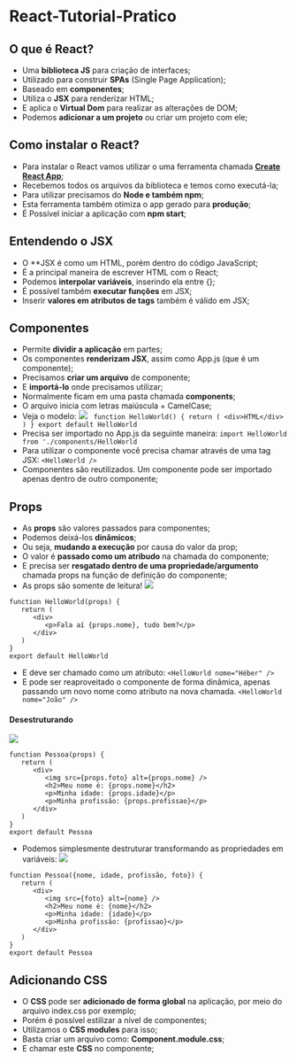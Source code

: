 # React-Tutorial-Pratico
## O que é React?
- Uma **biblioteca JS** para criação de interfaces;
- Utilizado para construir **SPAs** (Single Page Application);
- Baseado em **componentes**;
- Utiliza o **JSX** para renderizar HTML;
- E aplica o **Virtual Dom** para realizar as alterações de DOM;
- Podemos **adicionar a um projeto** ou criar um projeto com ele;

## Como instalar o React?
- Para instalar o React vamos utilizar o uma ferramenta chamada **[Create React App](https://create-react-app.dev/)**;
- Recebemos todos os arquivos da biblioteca e temos como executá-la;
- Para utilizar precisamos do **Node e também npm**;
- Esta ferramenta também otimiza o app gerado para **produção**;
- É Possível iniciar a aplicação com **npm start**;

## Entendendo o JSX
- O **JSX é como um HTML, porém dentro do código JavaScript;
- É a principal maneira de escrever HTML com o React;
- Podemos **interpolar variáveis**, inserindo ela entre {};
- É possível também **executar funções** em JSX;
- Inserir **valores em atributos de tags** também é válido em JSX;

## Componentes
- Permite **dividir a aplicação** em partes;
- Os componentes **renderizam JSX**, assim como App.js (que é um componente);
- Precisamos **criar um arquivo** de componente;
- E **importá-lo** onde precisamos utilizar;
- Normalmente ficam em uma pasta chamada **components**;
- O arquivo inicia com letras maiúscula + CamelCase; 
- Veja o modelo:
![](https://pandao.github.io/editor.md/images/logos/editormd-logo-180x180.png)
`` 
function HelloWorld() {
   return (
      <div>HTML</div>
   )
}
export default HelloWorld
`` 
- Precisa ser importado no App.js da seguinte maneira:
`import HelloWorld from './components/HelloWorld`
- Para utilizar o componente você precisa chamar através de uma tag JSX:
`<HelloWorld />`
- Componentes são reutilizados. Um componente pode ser importado apenas dentro de outro componente;

## Props
- As **props** são valores passados para componentes;
- Podemos deixá-los **dinâmicos**;
- Ou seja, **mudando a execução** por causa do valor da prop;
- O valor é **passado como um atribudo** na chamada do componente;
- E precisa ser **resgatado dentro de uma propriedade/argumento** chamada props na função de definição do componente;
- As props são somente de leitura!
![](https://pandao.github.io/editor.md/images/logos/editormd-logo-180x180.png)
```
function HelloWorld(props) {
   return (
      <div>
         <p>Fala aí {props.nome}, tudo bem?</p>
      </div>
   )
}
export default HelloWorld
```
- E deve ser chamado como um atributo:
`<HelloWorld nome="Héber" />`
- E pode ser reaproveitado o componente de forma dinâmica, apenas passando um novo nome como atributo na nova chamada.
`<HelloWorld nome="João" />`

#### Desestruturando 
![](https://pandao.github.io/editor.md/images/logos/editormd-logo-180x180.png)
```
function Pessoa(props) {
   return (
      <div>
         <img src={props.foto} alt={props.nome} />
         <h2>Meu nome é: {props.nome}</h2>
         <p>Minha idade: {props.idade}</p>
         <p>Minha profissão: {props.profissao}</p>
      </div>
   )
}
export default Pessoa
```
- Podemos simplesmente destruturar transformando as propriedades em variáveis:
![](https://pandao.github.io/editor.md/images/logos/editormd-logo-180x180.png)
```
function Pessoa({nome, idade, profissão, foto}) {
   return (
      <div>
         <img src={foto} alt={nome} />
         <h2>Meu nome é: {nome}</h2>
         <p>Minha idade: {idade}</p>
         <p>Minha profissão: {profissao}</p>
      </div>
   )
}
export default Pessoa
```
## Adicionando CSS
- O **CSS** pode ser **adicionado de forma global** na aplicação, por meio do arquivo index.css por exemplo;
- Porém é possível estilizar a nível de componentes;
- Utilizamos o **CSS modules** para isso;
- Basta criar um arquivo como: **Component.module.css**;
- E chamar este **CSS** no componente;